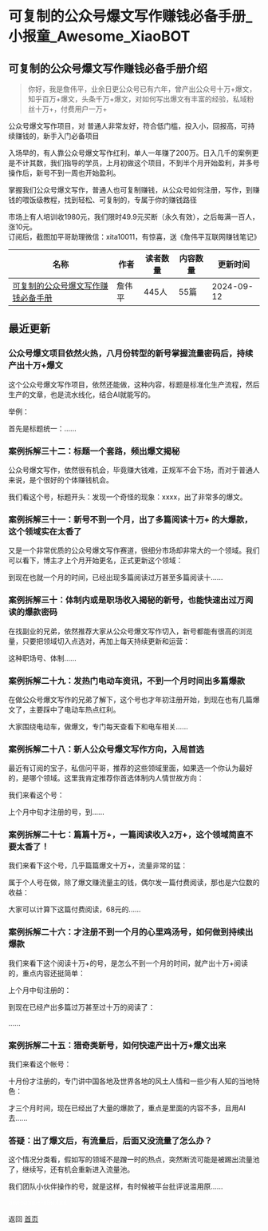 # 可复制的公众号爆文写作赚钱必备手册_小报童_Awesome_XiaoBOT

## 可复制的公众号爆文写作赚钱必备手册介绍
> 你好，我是詹伟平，业余日更公众号已有六年，曾产出公众号十万+爆文，知乎百万+爆文，头条千万+爆文，对如何写出爆文有丰富的经验，私域粉丝十万+，付费用户一万+    
    
公众号爆文写作项目，对 普通人非常友好，符合低门槛，投入小，回报高，可持续赚钱的，新手入门必备项目    
    
入场早的，有人靠公众号爆文写作红利，单人一年赚了200万。日入几千的案例更是不计其数，我们指导的学员，上月初做这个项目，不到半个月开始盈利，并多号操作后，新号不到一周也开始盈利。    
    
掌握我们公众号爆文写作，普通人也可复制赚钱，从公众号如何注册，写作，到赚钱的喂饭级教程，找到轻松、可复制的，专属于你的赚钱路径    
    
市场上有人培训收1980元，我们限时49.9元买断（永久有效），之后每满一百人，涨10元。    
订阅后，截图加平哥助理微信：xita10011，有惊喜，送《詹伟平互联网赚钱笔记》  
  


|名称|作者|读者数量|内容数量|更新时间|
|---|---|---|---|---|
|[可复制的公众号爆文写作赚钱必备手册](https://xiaobot.net/p/vx85848807?refer=9c3f1c95-a052-465a-9902-f6d75080262a)|詹伟平|445人|55篇|2024-09-12|

## 最近更新
### 公众号爆文项目依然火热，八月份转型的新号掌握流量密码后，持续产出十万+爆文

这个公众号爆文写作项目，依然还能做，这种内容，标题是标准化生产流程，然后生产的文章，也是流水线化，结合AI就能写的。

举例：

首先是标题统一：......

### 案例拆解三十二：标题一个套路，频出爆文揭秘

公众号爆文写作，依然很有机会，毕竟赚大钱难，正规军不会下场，而对于普通人来说，是个很好的个体赚钱机会。

我们看这个号，标题开头：发现一个奇怪的现象：xxxx，出了非常多的爆文。

### 案例拆解三十一：新号不到一个月，出了多篇阅读十万+ 的大爆款，这个领域实在太香了

又是一个非常优质的公众号爆文写作赛道，很细分市场却非常大的一个领域。我们可以看下，博主才上个月开始更名，正式更新这个领域：

到现在也就一个月的时间，已经出现多篇阅读过万甚至多篇阅读十......

### 案例拆解三十：体制内或是职场收入揭秘的新号，也能快速出过万阅读的爆款密码

在找副业的兄弟，依然推荐大家从公众号爆文写作切入，新号都能有很高的浏览量，只要把领域切入点选对，再加上每天持续更新和运营：

这种职场号、体制......

### 案例拆解二十九：发热门电动车资讯，不到一个月时间出多篇爆款

在做公众号爆文写作的兄弟了解下，这个号也才年初注册开始，到现在也有几篇爆文了，主要踩中了电动车热点红利。

大家围绕电动车，做爆文，专门每天查看下和电车相关......

### 案例拆解二十八：新人公众号爆文写作方向，入局首选

最近有订阅的宝子，私信问平哥，推荐的这些领域里面，如果选一个你认为最好的，是哪个领域。这里我肯定推荐你首选体制内人情世故方向：

我们来看这个号：

上个月中旬才注册的号，到......

### 案例拆解二十七：篇篇十万+，一篇阅读收入2万+，这个领域简直不要太香了！

我们来看下这个号，几乎篇篇爆文十万+，流量非常的猛：

属于个人号在做，除了爆文赚流量主的钱，偶尔发一篇付费阅读，那也是六位数的收益：

大家可以计算下这篇付费阅读，68元的......

### 案例拆解二十六：才注册不到一个月的心里鸡汤号，如何做到持续出爆款

我们来看下这个阅读十万+的号，是怎么不到一个月的时间，就产出十万+阅读的，重点内容还挺简单：

上个月中旬注册的：

到现在已经产出多篇过万甚至过十万的阅读了：

......

### 案例拆解二十五：猎奇类新号，如何快速产出十万+爆文出来

我们来看这个帐号：

十月份才注册的，专门讲中国各地及世界各地的风土人情和一些少有人知的当地特色：

才三个月时间，现在已经出了大量的爆款了，重点是里面的内容不多，且用AI去......

### 答疑：出了爆文后，有流量后，后面又没流量了怎么办？

这个情况分类看，假如写的领域不是蹭一时的热点，突然断流可能是被踢出流量池了，继续写，还有机会重新进入流量池。

我们团队小伙伴操作的号，就是这样，有时候被平台批评说滥用原......


<a href="https://github.com/Reno9527/awesome-xiaobot" style="color: white; text-decoration: none;">awesome-xiaobot</a>

返回 [首页](../README.md)
